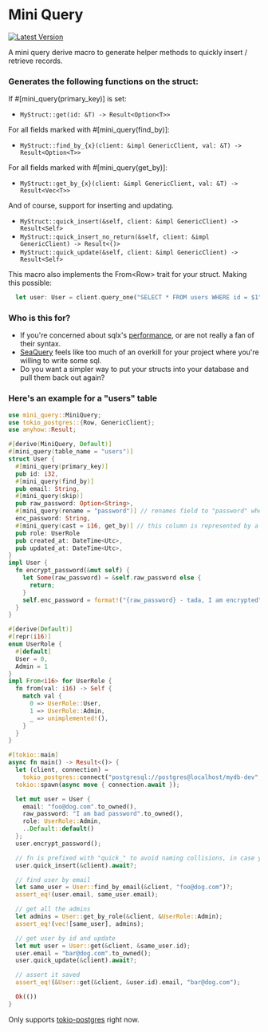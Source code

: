 # Mini Query

[![Latest Version](https://img.shields.io/crates/v/mini-query.svg)](https://crates.io/crates/mini-query)

A mini query derive macro to generate helper methods to quickly insert / retrieve records.

### Generates the following functions on the struct:

If #[mini_query(primary_key)] is set:

- `MyStruct::get(id: &T) -> Result<Option<T>>`

For all fields marked with #[mini_query(find_by)]:

- `MyStruct::find_by_{x}(client: &impl GenericClient, val: &T) -> Result<Option<T>>`

For all fields marked with #[mini_query(get_by)]:

- `MyStruct::get_by_{x}(client: &impl GenericClient, val: &T) -> Result<Vec<T>>`

And of course, support for inserting and updating.

- `MyStruct::quick_insert(&self, client: &impl GenericClient) -> Result<Self>`
- `MyStruct::quick_insert_no_return(&self, client: &impl GenericClient) -> Result<()>`
- `MyStruct::quick_update(&self, client: &impl GenericClient) -> Result<Self>`

This macro also implements the From\<Row> trait for your struct. Making this possible:

```rust
  let user: User = client.query_one("SELECT * FROM users WHERE id = $1", &[&1]).await?.into();
```

### Who is this for?

- If you're concerned about sqlx's [performance](https://github.com/diesel-rs/metrics/), or are not really a fan of their syntax.
- [SeaQuery](https://github.com/SeaQL/sea-query) feels like too much of an overkill for your project where you're willing to write some sql.
- Do you want a simpler way to put your structs into your database and pull them back out again?

### Here's an example for a "users" table

```rust
use mini_query::MiniQuery;
use tokio_postgres::{Row, GenericClient};
use anyhow::Result;

#[derive(MiniQuery, Default)]
#[mini_query(table_name = "users")]
struct User {
  #[mini_query(primary_key)]
  pub id: i32,
  #[mini_query(find_by)]
  pub email: String,
  #[mini_query(skip)]
  pub raw_password: Option<String>,
  #[mini_query(rename = "password")] // renames field to "password" when saving
  enc_password: String,
  #[mini_query(cast = i16, get_by)] // this column is represented by a smallint in postgres
  pub role: UserRole
  pub created_at: DateTime<Utc>,
  pub updated_at: DateTime<Utc>,
}
impl User {
  fn encrypt_password(&mut self) {
    let Some(raw_password) = &self.raw_password else {
      return;
    }
    self.enc_password = format!("{raw_password} - tada, I am encrypted");
  }
}

#[derive(Default)]
#[repr(i16)]
enum UserRole {
  #[default]
  User = 0,
  Admin = 1
}
impl From<i16> for UserRole {
  fn from(val: i16) -> Self {
    match val {
      0 => UserRole::User,
      1 => UserRole::Admin,
      _ => unimplemented!(),
    }
  }
}

#[tokio::main]
async fn main() -> Result<()> {
  let (client, connection) =
    tokio_postgres::connect("postgresql://postgres@localhost/mydb-dev", NoTls).await?;
  tokio::spawn(async move { connection.await });

  let mut user = User {
    email: "foo@dog.com".to_owned(),
    raw_password: "I am bad password".to_owned(),
    role: UserRole::Admin,
    ..Default::default()
  };
  user.encrypt_password();

  // fn is prefixed with "quick_" to avoid naming collisions, in case you wish to write your own.
  user.quick_insert(&client).await?;

  // find user by email
  let same_user = User::find_by_email(&client, "foo@dog.com")?;
  assert_eq!(user.email, same_user.email);

  // get all the admins
  let admins = User::get_by_role(&client, &UserRole::Admin);
  assert_eq!(vec![same_user], admins);

  // get user by id and update
  let mut user = User::get(&client, &same_user.id);
  user.email = "bar@dog.com".to_owned();
  user.quick_update(&client).await?;

  // assert it saved
  assert_eq!(&User::get(&client, &user.id).email, "bar@dog.com");

  Ok(())
}

```

Only supports [tokio-postgres](https://docs.rs/tokio-postgres/latest/tokio_postgres/) right now.
